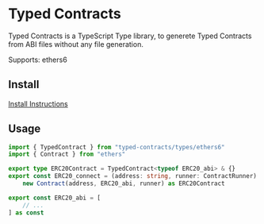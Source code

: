 # Typed Contracts

Typed Contracts is a TypeScript Type library, to generete Typed Contracts from ABI files without any file generation.

Supports: ethers6

## Install

[Install Instructions](https://github.com/DeepDoge/typed-contracts/releases)

## Usage

```ts
import { TypedContract } from "typed-contracts/types/ethers6"
import { Contract } from "ethers"

export type ERC20Contract = TypedContract<typeof ERC20_abi> & {}
export const ERC20_connect = (address: string, runner: ContractRunner) =>
	new Contract(address, ERC20_abi, runner) as ERC20Contract

export const ERC20_abi = [
	// ...
] as const
```
